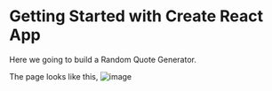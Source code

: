 # Getting Started with Create React App

Here we going to build a Random Quote Generator.

The page looks like this,
![image](https://github.com/veekshith21/Random-Quote-Generator/assets/83058645/c2027bab-5d4c-42c9-a3f7-b7b638f1c25a)




